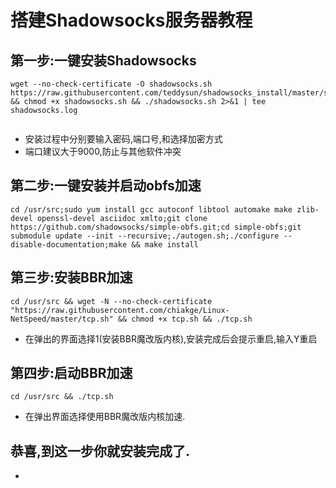 # 搭建Shadowsocks服务器教程

## 第一步:一键安装Shadowsocks

```
wget --no-check-certificate -O shadowsocks.sh https://raw.githubusercontent.com/teddysun/shadowsocks_install/master/shadowsocks.sh && chmod +x shadowsocks.sh && ./shadowsocks.sh 2>&1 | tee shadowsocks.log


```

- 安装过程中分别要输入密码,端口号,和选择加密方式
- 端口建议大于9000,防止与其他软件冲突



## 第二步:一键安装并启动obfs加速

```
cd /usr/src;sudo yum install gcc autoconf libtool automake make zlib-devel openssl-devel asciidoc xmlto;git clone https://github.com/shadowsocks/simple-obfs.git;cd simple-obfs;git submodule update --init --recursive;./autogen.sh;./configure --disable-documentation;make && make install
```



## 第三步:安装BBR加速

```
cd /usr/src && wget -N --no-check-certificate "https://raw.githubusercontent.com/chiakge/Linux-NetSpeed/master/tcp.sh" && chmod +x tcp.sh && ./tcp.sh
```

- 在弹出的界面选择1(安装BBR魔改版内核),安装完成后会提示重启,输入Y重启



## 第四步:启动BBR加速

```
cd /usr/src && ./tcp.sh
```

- 在弹出界面选择使用BBR魔改版内核加速.



## 恭喜,到这一步你就安装完成了.

- 